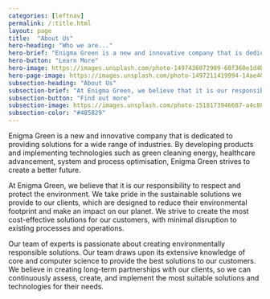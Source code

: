```yaml
---
categories: [leftnav]
permalink: /:title.html
layout: page
title:  "About Us"
hero-heading: "Who we are..."
hero-brief: "Enigma Green is a new and innovative company that is dedicated to providing solutions for a wide range of industries"
hero-button: "Learn More"
hero-image: https://images.unsplash.com/photo-1497436072909-60f360e1d4b1?ixlib=rb-1.2.1&ixid=MnwxMjA3fDB8MHxwaG90by1wYWdlfHx8fGVufDB8fHx8&auto=format&fit=crop&w=2232&q=80
hero-page-image: https://images.unsplash.com/photo-1497211419994-14ae40a3c7a3?ixlib=rb-4.0.3&ixid=MnwxMjA3fDB8MHxwaG90by1wYWdlfHx8fGVufDB8fHx8&auto=format&fit=crop&w=2070&q=80
subsection-heading: "About Us"
subsection-brief: "At Enigma Green, we believe that it is our responsibility to respect and protect the environment. We take pride in the sustainable solutions we provide to our clients, which are designed to reduce their environmental footprint and make an impact on our planet. We strive to create the most cost-effective solutions for our customers, with minimal disruption to existing processes and operations."
subsection-button: "Find out more"
subsection-image: https://images.unsplash.com/photo-1518173946687-a4c8892bbd9f?ixlib=rb-4.0.3&ixid=MnwxMjA3fDB8MHxwaG90by1wYWdlfHx8fGVufDB8fHx8&auto=format&fit=crop&w=987&q=80
subsection-color: "#485829"
---
```

Enigma Green is a new and innovative company that is dedicated to providing solutions for a wide range of industries. By developing products and implementing technologies such as green cleaning energy, healthcare advancement, system and process optimisation, Enigma Green strives to create a better future.

At Enigma Green, we believe that it is our responsibility to respect and protect the environment. We take pride in the sustainable solutions we provide to our clients, which are designed to reduce their environmental footprint and make an impact on our planet. We strive to create the most cost-effective solutions for our customers, with minimal disruption to existing processes and operations.

Our team of experts is passionate about creating environmentally responsible solutions. Our team draws upon its extensive knowledge of core and computer science to provide the best solutions to our customers. We believe in creating long-term partnerships with our clients, so we can continuously assess, create, and implement the most suitable  solutions and technologies for their needs.